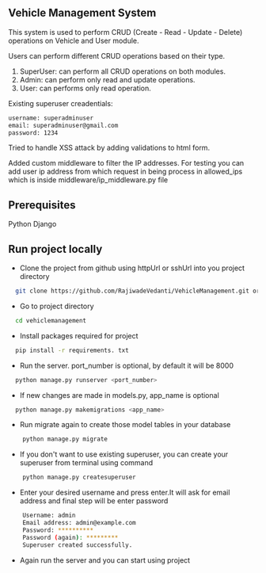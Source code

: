 ## Vehicle Management System

This system is used to perform CRUD (Create - Read - Update - Delete) operations on Vehicle and User module.

Users can perform different CRUD operations based on their type.
1. SuperUser: can perform all CRUD operations on both modules.
2. Admin: can perform only read and update operations.
3. User: can performs only read operation.

Existing superuser creadentials:
```bash
username: superadminuser
email: superadminuser@gmail.com
password: 1234
```

Tried to handle XSS attack by adding validations to html form.

Added custom middleware to filter the IP addresses.
For testing you can add user ip address from which request in being process in allowed_ips which is inside middleware/ip_middleware.py file

## Prerequisites
Python
Django

## Run project locally
- Clone the project from github using httpUrl or sshUrl into you project directory
```bash
  git clone https://github.com/RajiwadeVedanti/VehicleManagement.git or git@github.com:RajiwadeVedanti/VehicleManagement.git
```

- Go to project directory
```bash
  cd vehiclemanagement
```

- Install packages required for project
```bash
  pip install -r requirements. txt
```

- Run the server. port_number is optional, by default it will be 8000
```bash
  python manage.py runserver <port_number>
```

- If new changes are made in models.py, app_name is optional
```bash
  python manage.py makemigrations <app_name>
```

- Run migrate again to create those model tables in your database
```bash
    python manage.py migrate
```

- If you don't want to use existing superuser, you can create your superuser from terminal using command
```bash
    python manage.py createsuperuser
```

- Enter your desired username and press enter.It will ask for email address and final step will be enter password
```bash
    Username: admin
    Email address: admin@example.com
    Password: **********
    Password (again): *********
    Superuser created successfully.
```

- Again run the server and you can start using project
